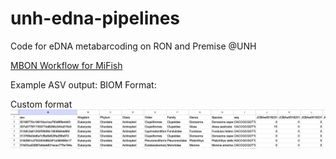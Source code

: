 # unh-edna-pipelines
Code for eDNA metabarcoding on RON and Premise @UNH

[MBON Workflow for MiFish](sh/MBON_Workflow.sh)

Example ASV output:
BIOM Format:


Custom format
![custom format](images/custom.png)